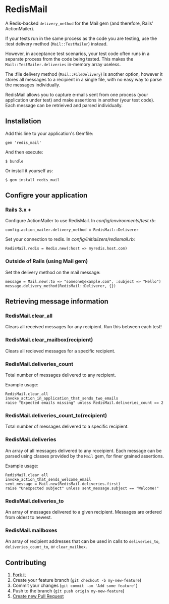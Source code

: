 # RedisMail

A Redis-backed `delivery_method` for the Mail gem (and therefore, Rails'
ActionMailer).

If your tests run in the same process as the code you are testing, use the
:test delivery method (`Mail::TestMailer`) instead.

However, in acceptance test scenarios, your test code often runs in a separate
process from the code being tested. This makes the `Mail::TestMailer.deliveries`
in-memory array useless.

The :file delivery method (`Mail::FileDelivery`) is another option, however it
stores all messages to a recipient in a single file, with no easy way to parse
the messages individually.

RedisMail allows you to capture e-mails sent from one process (your application
under test) and make assertions in another (your test code). Each message
can be retrieived and parsed individually.

## Installation

Add this line to your application's Gemfile:

    gem 'redis_mail'

And then execute:

    $ bundle

Or install it yourself as:

    $ gem install redis_mail

## Configre your application

### Rails 3.x +

Configure ActionMailer to use RedisMail. In *config/environments/test.rb*:

    config.action_mailer.delivery_method = RedisMail::Deliverer

Set your connection to redis. In *config/initializers/redismail.rb*:

    RedisMail.redis = Redis.new(:host => myredis.host.com)

### Outside of Rails (using Mail gem)

Set the delivery method on the mail message:

    message = Mail.new(:to => "someone@example.com", :subject => "Hello")
    message.delivery_method(RedisMail::Deliverer, {})

## Retrieving message information

### RedisMail.clear_all

Clears all received messages for any recipient. Run this between each test!

### RedisMail.clear_mailbox(recipient)

Clears all recieved messages for a specific recipient.

### RedisMail.deliveries_count

Total number of messages delivered to any recipient.

Example usage:

    RedisMail.clear_all
    invoke_action_in_application_that_sends_two_emails
    raise "Expected emails missing" unless RedisMail.deliveries_count == 2

### RedisMail.deliveries_count_to(recipient)

Total number of messages delivered to a specific recipient.

### RedisMail.deliveries

An array of all messages delivered to any receipient. Each message can be
parsed using classes provided by the `Mail` gem, for finer grained assertions.

Example usage:

    RedisMail.clear_all
    invoke_action_that_sends_welcome_email
    sent_message = Mail.new(RedisMail.deliveries.first)
    raise "Unexpected subject" unless sent_message.subject == "Welcome!"

### RedisMail.deliveries_to

An array of messages delivered to a given recipient. Messages are ordered from
oldest to newest.

### RedisMail.mailboxes

An array of recipient addresses that can be used in calls to `deliveries_to`,
`deliveries_count_to`, or `clear_mailbox`.

## Contributing

1. [Fork it](https://github.com/PeopleAdmin/redis_mail/fork_select)
2. Create your feature branch (`git checkout -b my-new-feature`)
3. Commit your changes (`git commit -am 'Add some feature'`)
4. Push to the branch (`git push origin my-new-feature`)
5. [Create new Pull Request](https://github.com/PeopleAdmin/redis_mail/pull/new/master)
